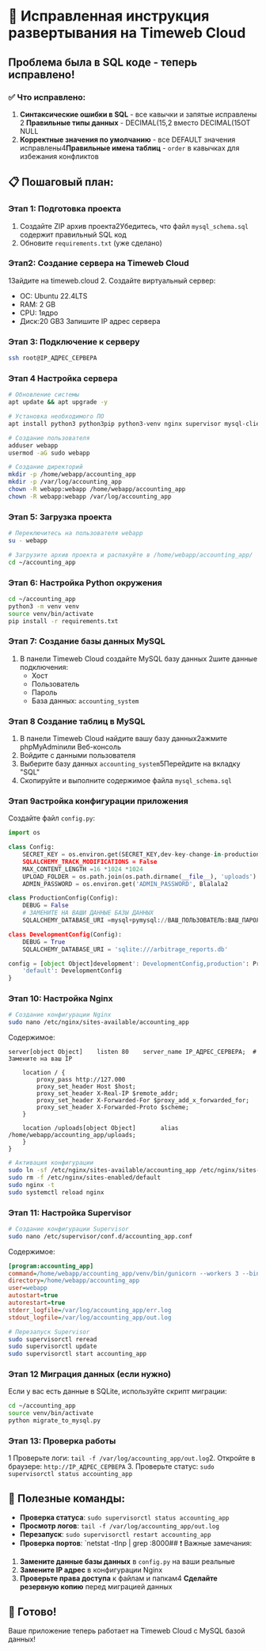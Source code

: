 # 🚀 Исправленная инструкция развертывания на Timeweb Cloud

## Проблема была в SQL коде - теперь исправлено!

### ✅ Что исправлено:
1. **Синтаксические ошибки в SQL** - все кавычки и запятые исправлены
2 **Правильные типы данных** - DECIMAL(15,2 вместо DECIMAL(15OT NULL
3. **Корректные значения по умолчанию** - все DEFAULT значения исправлены4**Правильные имена таблиц** - `order` в кавычках для избежания конфликтов

## 📋 Пошаговый план:

### Этап 1: Подготовка проекта
1. Создайте ZIP архив проекта2Убедитесь, что файл `mysql_schema.sql` содержит правильный SQL код
3. Обновите `requirements.txt` (уже сделано)

### Этап2: Создание сервера на Timeweb Cloud
1Зайдите на timeweb.cloud
2. Создайте виртуальный сервер:
   - ОС: Ubuntu 22.4LTS
   - RAM: 2 GB
   - CPU: 1ядро
   - Диск:20 GB3 Запишите IP адрес сервера

### Этап 3: Подключение к серверу
```bash
ssh root@IP_АДРЕС_СЕРВЕРА
```

### Этап 4 Настройка сервера
```bash
# Обновление системы
apt update && apt upgrade -y

# Установка необходимого ПО
apt install python3 python3pip python3-venv nginx supervisor mysql-client -y

# Создание пользователя
adduser webapp
usermod -aG sudo webapp

# Создание директорий
mkdir -p /home/webapp/accounting_app
mkdir -p /var/log/accounting_app
chown -R webapp:webapp /home/webapp/accounting_app
chown -R webapp:webapp /var/log/accounting_app
```

### Этап 5: Загрузка проекта
```bash
# Переключитесь на пользователя webapp
su - webapp

# Загрузите архив проекта и распакуйте в /home/webapp/accounting_app/
cd ~/accounting_app
```

### Этап 6: Настройка Python окружения
```bash
cd ~/accounting_app
python3 -m venv venv
source venv/bin/activate
pip install -r requirements.txt
```

### Этап 7: Создание базы данных MySQL
1. В панели Timeweb Cloud создайте MySQL базу данных
2шите данные подключения:
   - Хост
   - Пользователь
   - Пароль
   - База данных: `accounting_system`

### Этап 8 Создание таблиц в MySQL
1. В панели Timeweb Cloud найдите вашу базу данных2ажмите phpMyAdminили Веб-консоль
3. Войдите с данными пользователя
4. Выберите базу данных `accounting_system`5Перейдите на вкладку "SQL"
6. Скопируйте и выполните содержимое файла `mysql_schema.sql`

### Этап 9астройка конфигурации приложения
Создайте файл `config.py`:
```python
import os

class Config:
    SECRET_KEY = os.environ.get(SECRET_KEY,dev-key-change-in-production')
    SQLALCHEMY_TRACK_MODIFICATIONS = False
    MAX_CONTENT_LENGTH =16 *1024 *1024
    UPLOAD_FOLDER = os.path.join(os.path.dirname(__file__), 'uploads')
    ADMIN_PASSWORD = os.environ.get('ADMIN_PASSWORD', Blalala2

class ProductionConfig(Config):
    DEBUG = False
    # ЗАМЕНИТЕ НА ВАШИ ДАННЫЕ БАЗЫ ДАННЫХ
    SQLALCHEMY_DATABASE_URI =mysql+pymysql://ВАШ_ПОЛЬЗОВАТЕЛЬ:ВАШ_ПАРОЛЬ@ВАШ_ХОСТ:3306/accounting_system'

class DevelopmentConfig(Config):
    DEBUG = True
    SQLALCHEMY_DATABASE_URI = 'sqlite:///arbitrage_reports.db'

config = [object Object]development': DevelopmentConfig,production': ProductionConfig,
    'default': DevelopmentConfig
}
```

### Этап 10: Настройка Nginx
```bash
# Создание конфигурации Nginx
sudo nano /etc/nginx/sites-available/accounting_app
```

Содержимое:
```nginx
server[object Object]    listen 80    server_name IP_АДРЕС_СЕРВЕРА;  # Замените на ваш IP

    location / {
        proxy_pass http://127.000
        proxy_set_header Host $host;
        proxy_set_header X-Real-IP $remote_addr;
        proxy_set_header X-Forwarded-For $proxy_add_x_forwarded_for;
        proxy_set_header X-Forwarded-Proto $scheme;
    }

    location /uploads[object Object]       alias /home/webapp/accounting_app/uploads;
    }
}
```

```bash
# Активация конфигурации
sudo ln -sf /etc/nginx/sites-available/accounting_app /etc/nginx/sites-enabled/
sudo rm -f /etc/nginx/sites-enabled/default
sudo nginx -t
sudo systemctl reload nginx
```

### Этап 11: Настройка Supervisor
```bash
# Создание конфигурации Supervisor
sudo nano /etc/supervisor/conf.d/accounting_app.conf
```

Содержимое:
```ini
[program:accounting_app]
command=/home/webapp/accounting_app/venv/bin/gunicorn --workers 3 --bind127.0.1wsgi:app
directory=/home/webapp/accounting_app
user=webapp
autostart=true
autorestart=true
stderr_logfile=/var/log/accounting_app/err.log
stdout_logfile=/var/log/accounting_app/out.log
```

```bash
# Перезапуск Supervisor
sudo supervisorctl reread
sudo supervisorctl update
sudo supervisorctl start accounting_app
```

### Этап 12 Миграция данных (если нужно)
Если у вас есть данные в SQLite, используйте скрипт миграции:
```bash
cd ~/accounting_app
source venv/bin/activate
python migrate_to_mysql.py
```

### Этап 13: Проверка работы
1 Проверьте логи: `tail -f /var/log/accounting_app/out.log`2. Откройте в браузере: `http://IP_АДРЕС_СЕРВЕРА`
3. Проверьте статус: `sudo supervisorctl status accounting_app`

## 🔧 Полезные команды:
- **Проверка статуса**: `sudo supervisorctl status accounting_app`
- **Просмотр логов**: `tail -f /var/log/accounting_app/out.log`
- **Перезапуск**: `sudo supervisorctl restart accounting_app`
- **Проверка портов**: `netstat -tlnp | grep :8000## ❗ Важные замечания:
1. **Замените данные базы данных** в `config.py` на ваши реальные
2. **Замените IP адрес** в конфигурации Nginx
3. **Проверьте права доступа** к файлам и папкам4 **Сделайте резервную копию** перед миграцией данных

## 🎉 Готово!
Ваше приложение теперь работает на Timeweb Cloud с MySQL базой данных! 
